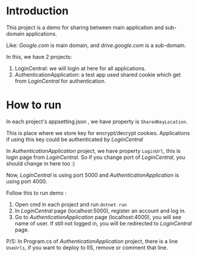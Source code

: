 # Introduction
This project is a demo for sharing between main application and sub-domain applications.

Like:
    *Google.com* is main domain, and  *drive.google.com* is a sub-domain.

In this, we have 2 projects:

  1. LoginCentral: we will login at here for all applications.
  2. AuthenticationApplication: a test app used shared cookie which get from *LoginCentral* for authentication.

# How to run
  In each project's appsetting.json , we have property is `SharedKeyLocation`. 
  
  This is place where we store key for encrypt/decrypt cookies. Applications if using this key could be authenticated by *LoginCentral*

  In *AuthenticationApplication* project, we have property `LoginUrl`, this is login page from *LoginCentral*. So if you change port of *LoginCentral*, you should change in here too :)

  Now, *LoginCentral* is using port 5000 and *AuthenticationApplication* is using port 4000.

  Follow this to run demo :
1. Open cmd in each project and run `dotnet run`
2. In *LoginCentral* page (localhost:5000), register an account and log in.
3. Go to *AuthenticationApplication* page (localhost:4000), you will see name of user. If still not logged in, you will be redirected to *LoginCentral* page.

P/S: In Program.cs of *AuthenticationApplication* project, there is a line `UseUrls`, if you want to deploy to IIS, remove or comment that line.